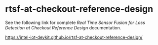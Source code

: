 # rtsf-at-checkout-reference-design

See the following link for complete *Real Time Sensor Fusion for Loss Detection at Checkout Reference Design* documentation.

https://intel-iot-devkit.github.io/rtsf-at-checkout-reference-design/
